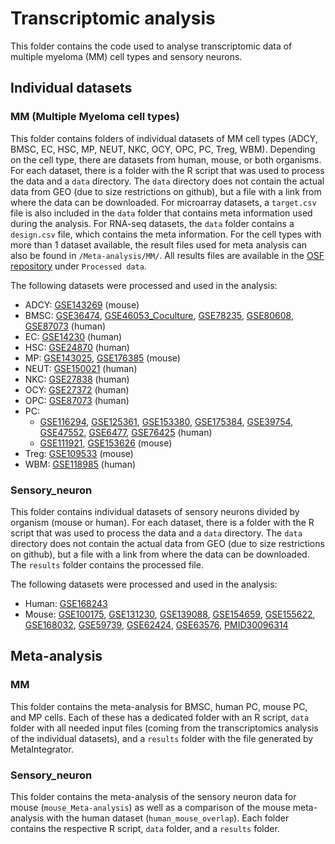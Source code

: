 # Transcriptomic analysis

This folder contains the code used to analyse transcriptomic data of multiple myeloma (MM) cell types and sensory neurons. 

## Individual datasets

### MM (Multiple Myeloma cell types)

This folder contains folders of individual datasets of MM cell types (ADCY, BMSC, EC, HSC, MP, NEUT, NKC, OCY, OPC, PC, Treg, WBM). Depending on the cell type, there are datasets from human, mouse, or both organisms.  
For each dataset, there is a folder with the R script that was used to process the data and a `data` directory. The `data` directory does not contain the actual data from GEO (due to size restrictions on github), but a file with a link from where the data can be downloaded. For microarray datasets, a `target.csv` file is also included in the `data` folder that contains meta information used during the analysis. For RNA-seq datasets, the `data` folder contains a `design.csv` file, which contains the meta information. For the cell types with more than 1 dataset available, the result files used for meta analysis can also be found in `/Meta-analysis/MM/`. All results files are available in the [OSF repository](https://osf.io/3jwys/files/osfstorage#) under `Processed data`.  

The following datasets were processed and used in the analysis: 
- ADCY: [GSE143269](https://www.ncbi.nlm.nih.gov/geo/query/acc.cgi?acc=GSE143269) (mouse)
- BMSC: [GSE36474](https://www.ncbi.nlm.nih.gov/geo/query/acc.cgi?acc=GSE36474), [GSE46053_Coculture](https://www.ncbi.nlm.nih.gov/geo/query/acc.cgi?acc=GSE46053), [GSE78235](https://www.ncbi.nlm.nih.gov/geo/query/acc.cgi?acc=GSE78235), [GSE80608](https://www.ncbi.nlm.nih.gov/geo/query/acc.cgi?acc=GSE80608), [GSE87073](https://www.ncbi.nlm.nih.gov/geo/query/acc.cgi?acc=GSE87073) (human)
- EC: [GSE14230](https://www.ncbi.nlm.nih.gov/geo/query/acc.cgi?acc=GSE14230) (human)
- HSC: [GSE24870](https://www.ncbi.nlm.nih.gov/geo/query/acc.cgi?acc=GSE24870
)  (human)
- MP: [GSE143025](https://www.ncbi.nlm.nih.gov/geo/query/acc.cgi?acc=GSE143025), [GSE176385](https://www.ncbi.nlm.nih.gov/geo/query/acc.cgi?acc=GSE176385) (mouse)
- NEUT: [GSE150021](https://www.ncbi.nlm.nih.gov/geo/query/acc.cgi?acc=GSE150021) (human)
- NKC: [GSE27838](https://www.ncbi.nlm.nih.gov/geo/query/acc.cgi?acc=GSE27838) (human)
- OCY: [GSE27372](https://www.ncbi.nlm.nih.gov/geo/query/acc.cgi?acc=GSE27372) (human)
- OPC: [GSE87073](https://www.ncbi.nlm.nih.gov/geo/query/acc.cgi?acc=GSE87073) (human)
- PC: 
	- [GSE116294](https://www.ncbi.nlm.nih.gov/geo/query/acc.cgi?acc=GSE116294), [GSE125361](https://www.ncbi.nlm.nih.gov/geo/query/acc.cgi?acc=GSE125361), [GSE153380](https://www.ncbi.nlm.nih.gov/geo/query/acc.cgi?acc=GSE153380), [GSE175384](https://www.ncbi.nlm.nih.gov/geo/query/acc.cgi?acc=GSE175384), [GSE39754](https://www.ncbi.nlm.nih.gov/geo/query/acc.cgi?acc=GSE39754), [GSE47552](https://www.ncbi.nlm.nih.gov/geo/query/acc.cgi?acc=GSE47552), [GSE6477](https://www.ncbi.nlm.nih.gov/geo/query/acc.cgi?acc=GSE6477), [GSE76425](https://www.ncbi.nlm.nih.gov/geo/query/acc.cgi?acc=GSE76425) (human)
	- [GSE111921](https://www.ncbi.nlm.nih.gov/geo/query/acc.cgi?acc=GSE111921), [GSE153626](https://www.ncbi.nlm.nih.gov/geo/query/acc.cgi?acc=GSE153626) (mouse)
- Treg: [GSE109533](https://www.ncbi.nlm.nih.gov/geo/query/acc.cgi?acc=GSE109533) (mouse)
- WBM: [GSE118985](https://www.ncbi.nlm.nih.gov/geo/query/acc.cgi?acc=GSE118985) (human)

### Sensory_neuron

This folder contains individual datasets of sensory neurons divided by organism (mouse or human). For each dataset, there is a folder with the R script that was used to process the data and a `data` directory. The `data` directory does not contain the actual data from GEO (due to size restrictions on github), but a file with a link from where the data can be downloaded. The `results` folder contains the processed file. 

The following datasets were processed and used in the analysis: 
- Human: [GSE168243](https://www.ncbi.nlm.nih.gov/geo/query/acc.cgi?acc=GSE168243)
- Mouse: [GSE100175](https://www.ncbi.nlm.nih.gov/geo/query/acc.cgi?acc=GSE100175), [GSE131230](https://www.ncbi.nlm.nih.gov/geo/query/acc.cgi?acc=GSE131230), [GSE139088](https://www.ncbi.nlm.nih.gov/geo/query/acc.cgi?acc=GSE139088), [GSE154659](https://www.ncbi.nlm.nih.gov/geo/query/acc.cgi?acc=GSE154659), [GSE155622](https://www.ncbi.nlm.nih.gov/geo/query/acc.cgi?acc=GSE155622), [GSE168032](https://www.ncbi.nlm.nih.gov/geo/query/acc.cgi?acc=GSE168032), [GSE59739](https://www.ncbi.nlm.nih.gov/geo/query/acc.cgi?acc=GSE59739), [GSE62424](https://www.ncbi.nlm.nih.gov/geo/query/acc.cgi?acc=GSE62424), [GSE63576](https://www.ncbi.nlm.nih.gov/geo/query/acc.cgi?acc=GSE63576), [PMID30096314](http://mousebrain.org/)

## Meta-analysis

### MM 

This folder contains the meta-analysis for BMSC, human PC, mouse PC, and MP cells. Each of these has a dedicated folder with an R script, `data` folder with all needed input files (coming from the transcriptomics analysis of the individual datasets), and a `results` folder with the file generated by MetaIntegrator.  

### Sensory_neuron

This folder contains the meta-analysis of the sensory neuron data for mouse (`mouse_Meta-analysis`) as well as a comparison of the mouse meta-analysis with the human dataset (`human_mouse_overlap`). Each folder contains the respective R script, `data` folder, and a `results` folder.   

